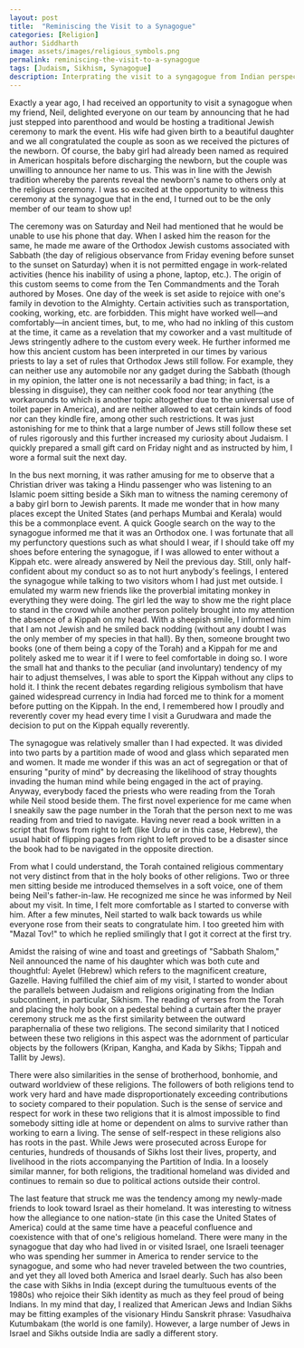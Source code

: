 ```yaml
---
layout: post
title:  "Reminiscing the Visit to a Synagogue"
categories: [Religion]
author: Siddharth
image: assets/images/religious_symbols.png
permalink: reminiscing-the-visit-to-a-synagogue
tags: [Judaism, Sikhism, Synagogue]
description: Interprating the visit to a syngagogue from Indian perspective.
---
```

Exactly a year ago, I had received an opportunity to visit a synagogue when my friend, Neil, delighted everyone on our team by announcing that he had just stepped into parenthood and would be hosting a traditional Jewish ceremony to mark the event. His wife had given birth to a beautiful daughter and we all congratulated the couple as soon as we received the pictures of the newborn. Of course, the baby girl had already been named as required in American hospitals before discharging the newborn, but the couple was unwilling to announce her name to us. This was in line with the Jewish tradition whereby the parents reveal the newborn's name to others only at the religious ceremony. I was so excited at the opportunity to witness this ceremony at the synagogue that in the end, I turned out to be the only member of our team to show up!

The ceremony was on Saturday and Neil had mentioned that he would be unable to use his phone that day. When I asked him the reason for the same, he made me aware of the Orthodox Jewish customs associated with Sabbath (the day of religious observance from Friday evening before sunset to the sunset on Saturday) when it is not permitted engage in work-related activities (hence his inability of using a phone, laptop, etc.). The origin of this custom seems to come from the Ten Commandments and the Torah authored by Moses. One day of the week is set aside to rejoice with one's family in devotion to the Almighty. Certain activities such as transportation, cooking, working, etc. are forbidden. This might have worked well—and comfortably—in ancient times, but, to me, who had no inkling of this custom at the time, it came as a revelation that my coworker and a vast multitude of Jews stringently adhere to the custom every week. He further informed me how this ancient custom has been interpreted in our times by various priests to lay a set of rules that Orthodox Jews still follow. For example, they can neither use any automobile nor any gadget during the Sabbath (though in my opinion, the latter one is not necessarily a bad thing; in fact, is a blessing in disguise), they can neither cook food nor tear anything (the workarounds to which is another topic altogether due to the universal use of toilet paper in America), and are neither allowed to eat certain kinds of food nor can they kindle fire, among other such restrictions. It was just astonishing for me to think that a large number of Jews still follow these set of rules rigorously and this further increased my curiosity about Judaism. I quickly prepared a small gift card on Friday night and as instructed by him, I wore a formal suit the next day.

In the bus next morning, it was rather amusing for me to observe that a Christian driver was taking a Hindu passenger who was listening to an Islamic poem sitting beside a Sikh man to witness the naming ceremony of a baby girl born to Jewish parents. It made me wonder that in how many places except the United States (and perhaps Mumbai and Kerala) would this be a commonplace event. A quick Google search on the way to the synagogue informed me that it was an Orthodox one. I was fortunate that all my perfunctory questions such as what should I wear, if I should take off my shoes before entering the synagogue, if I was allowed to enter without a Kippah etc. were already answered by Neil the previous day. Still, only half-confident about my conduct so as to not hurt anybody's feelings, I entered the synagogue while talking to two visitors whom I had just met outside. I emulated my warm new friends like the proverbial imitating monkey in everything they were doing. The girl led the way to show me the right place to stand in the crowd while another person politely brought into my attention the absence of a Kippah on my head. With a sheepish smile, I informed him that I am not Jewish and he smiled back nodding (without any doubt I was the only member of my species in that hall). By then, someone brought two books (one of them being a copy of the Torah) and a Kippah for me and politely asked me to wear it if I were to feel comfortable in doing so. I wore the small hat and thanks to the peculiar (and involuntary) tendency of my hair to adjust themselves, I was able to sport the Kippah without any clips to hold it. I think the recent debates regarding religious symbolism that have gained widespread currency in India had forced me to think for a moment before putting on the Kippah. In the end, I remembered how I proudly and reverently cover my head every time I visit a Gurudwara and made the decision to put on the Kippah equally reverently.

The synagogue was relatively smaller than I had expected. It was divided into two parts by a partition made of wood and glass which separated men and women. It made me wonder if this was an act of segregation or that of ensuring "purity of mind" by decreasing the likelihood of stray thoughts invading the human mind while being engaged in the act of praying. Anyway, everybody faced the priests who were reading from the Torah while Neil stood beside them. The first novel experience for me came when I sneakily saw the page number in the Torah that the person next to me was reading from and tried to navigate. Having never read a book written in a script that flows from right to left (like Urdu or in this case, Hebrew), the usual habit of flipping pages from right to left proved to be a disaster since the book had to be navigated in the opposite direction.

From what I could understand, the Torah contained religious commentary not very distinct from that in the holy books of other religions. Two or three men sitting beside me introduced themselves in a soft voice, one of them being Neil's father-in-law. He recognized me since he was informed by Neil about my visit. In time, I felt more comfortable as I started to converse with him. After a few minutes, Neil started to walk back towards us while everyone rose from their seats to congratulate him. I too greeted him with "Mazal Tov!" to which he replied smilingly that I got it correct at the first try.

Amidst the raising of wine and toast and greetings of "Sabbath Shalom," Neil announced the name of his daughter which was both cute and thoughtful: Ayelet (Hebrew) which refers to the magnificent creature, Gazelle. Having fulfilled the chief aim of my visit, I started to wonder about the parallels between Judaism and religions originating from the Indian subcontinent, in particular, Sikhism. The reading of verses from the Torah and placing the holy book on a pedestal behind a curtain after the prayer ceremony struck me as the first similarity between the outward paraphernalia of these two religions. The second similarity that I noticed between these two religions in this aspect was the adornment of particular objects by the followers (Kripan, Kangha, and Kada by Sikhs; Tippah and Tallit by Jews).

There were also similarities in the sense of brotherhood, bonhomie, and outward worldview of these religions. The followers of both religions tend to work very hard and have made disproportionately exceeding contributions to society compared to their population. Such is the sense of service and respect for work in these two religions that it is almost impossible to find somebody sitting idle at home or dependent on alms to survive rather than working to earn a living. The sense of self-respect in these religions also has roots in the past. While Jews were prosecuted across Europe for centuries, hundreds of thousands of Sikhs lost their lives, property, and livelihood in the riots accompanying the Partition of India. In a loosely similar manner, for both religions, the traditional homeland was divided and continues to remain so due to political actions outside their control.

The last feature that struck me was the tendency among my newly-made friends to look toward Israel as their homeland. It was interesting to witness how the allegiance to one nation-state (in this case the United States of America) could at the same time have a peaceful confluence and coexistence with that of one's religious homeland. There were many in the synagogue that day who had lived in or visited Israel, one Israeli teenager who was spending her summer in America to render service to the synagogue, and some who had never traveled between the two countries, and yet they all loved both America and Israel dearly. Such has also been the case with Sikhs in India (except during the tumultuous events of the 1980s) who rejoice their Sikh identity as much as they feel proud of being Indians. In my mind that day, I realized that American Jews and Indian Sikhs may be fitting examples of the visionary Hindu Sanskrit phrase: Vasudhaiva Kutumbakam (the world is one family). However, a large number of Jews in Israel and Sikhs outside India are sadly a different story.